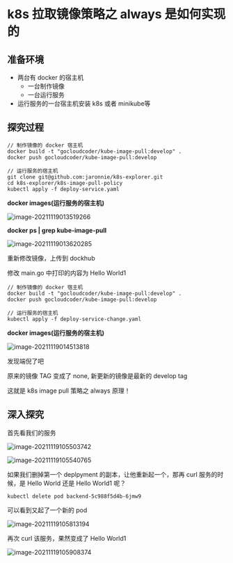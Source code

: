 # k8s 拉取镜像策略之 always 是如何实现的

## 准备环境

* 两台有 docker 的宿主机
  * 一台制作镜像
  * 一台运行服务
* 运行服务的一台宿主机安装 k8s 或者 minikube等

## 探究过程

```shell
// 制作镜像的 docker 宿主机
docker build -t "gocloudcoder/kube-image-pull:develop" .
docker push gocloudcoder/kube-image-pull:develop
```

```shell
// 运行服务的宿主机
git clone git@github.com:jaronnie/k8s-explorer.git
cd k8s-explorer/k8s-image-pull-policy
kubectl apply -f deploy-service.yaml
```

**docker images(运行服务的宿主机)**

![image-20211119013519266](https://resource.gocloudcoder.com/image-20211119013519266.png)

**docker ps | grep kube-image-pull**

![image-20211119013620285](https://resource.gocloudcoder.com/image-20211119013620285.png)

重新修改镜像，上传到 dockhub

修改 main.go 中打印的内容为 Hello World1

```shell
// 制作镜像的 docker 宿主机
docker build -t "gocloudcoder/kube-image-pull:develop" .
docker push gocloudcoder/kube-image-pull:develop
```

```shell
// 运行服务的宿主机
kubectl apply -f deploy-service-change.yaml
```

**docker images(运行服务的宿主机)**

![image-20211119014513818](https://resource.gocloudcoder.com/image-20211119014513818.png)

发现端倪了吧

原来的镜像 TAG 变成了 none, 新更新的镜像是最新的 develop tag

这就是 k8s image pull 策略之 always 原理！

## 深入探究

首先看我们的服务

![image-20211119105503742](https://resource.gocloudcoder.com/image-20211119105503742.png)

![image-20211119105540765](https://resource.gocloudcoder.com/image-20211119105540765.png)

如果我们删掉第一个 deplpyment 的副本，让他重新起一个，那再 curl 服务的时候，是 Hello World 还是 Hello World1 呢？

```shell
kubectl delete pod backend-5c988f5d4b-6jmw9
```

可以看到又起了一个新的 pod

![image-20211119105813194](https://resource.gocloudcoder.com/image-20211119105813194.png)

再次 curl 该服务，果然变成了 Hello World1

![image-20211119105908374](https://resource.gocloudcoder.com/image-20211119105908374.png)

